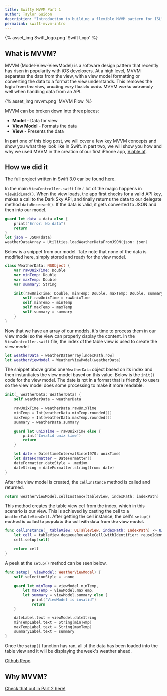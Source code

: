 ```yaml
---
title: Swifty MVVM Part 1
author: Taylor Guidon
description: "Introduction to building a flexible MVVM pattern for ISL"
permalink: swift-mvvm-intro
---
```


{% asset_img Swift_logo.png 'Swift Logo' %}

## What is MVVM?

MVVM (Model-View-ViewModel) is a software design pattern that recently has risen in popularity with iOS developers. At a high level, MVVM separates the data from the view, with a view model formatting or converting the data to a format the view understands. This removes the logic from the view, creating very flexible code. MVVM works extremely well when handling data from an API.

{% asset_img mvvm.png 'MVVM Flow' %}

MVVM can be broken down into three pieces:

* **Model** - Data for view
* **View Model** - Formats the data
* **View** - Presents the data

In part one of this blog post, we will cover a few key MVVM concepts and show you what they look like in Swift. In part two, we will show you how and why we used MVVM in the creation of our first iPhone app, [Viable.af](https://viable.af).


## How we did it

The full project written in Swift 3.0 can be found [here](https://github.com/istrategylabs/swift-mvvm).

In the main `ViewController.swift` file a lot of the magic happens in `viewDidLoad()`. When the view loads, the app first checks for a valid API key, makes a call to the Dark Sky API, and finally returns the data to our delegate method `dataReceived()`. If the data is valid, it gets converted to JSON and then into our model.

```Swift
guard let data = data else {
    print("Error: No data")
    return
}
let json = JSON(data)
weatherDataArray = Utilities.loadWeatherDataFromJSON(json: json)
```

Below is a snippet from our model. Take note that none of the data is modified here, simply stored and ready for the view model.

```Swift
class WeatherData: NSObject {
    var rawUnixTime: Double
    var minTemp: Double
    var maxTemp: Double
    var summary: String

    init(rawUnixTime: Double, minTemp: Double, maxTemp: Double, summary: String) {
        self.rawUnixTime = rawUnixTime
        self.minTemp = minTemp
        self.maxTemp = maxTemp
        self.summary = summary
    }
}
```

Now that we have an array of our models, it's time to process them in our view model so the view can properly display the content. In the `ViewController.swift` file, the index of the table view is used to create the view model.

```Swift
let weatherData = weatherDataArray[indexPath.row]
let weatherViewModel = WeatherViewModel(weatherData)
```

The snippet above grabs one `WeatherData` object based on its index and then instantiates the view model based on this value. Below is the `init()` code for the view model. The date is not in a format that is friendly to users so the view model does some processing to make it more readable.

```Swift
init(_ weatherData: WeatherData) {
    self.weatherData = weatherData

    rawUnixTime = weatherData.rawUnixTime
    minTemp = Int(weatherData.minTemp.rounded())
    maxTemp = Int(weatherData.maxTemp.rounded())
    summary = weatherData.summary

    guard let unixTime = rawUnixTime else {
        print("Invalid unix time")
        return
    }

    let date = Date(timeIntervalSince1970: unixTime)
    let dateFormatter = DateFormatter()
    dateFormatter.dateStyle = .medium
    dateString = dateFormatter.string(from: date)
}
```

After the view model is created, the `cellInstance` method is called and returned.

```Swift
return weatherViewModel.cellInstance(tableView, indexPath: indexPath)
```

This method creates the table view cell from the index, which in this scenario is our view. This is achieved by casting the cell to a `WeatherTableViewCell`. After getting the cell instance, the cell's `setup()` method is called to populate the cell with data from the view model.


```Swift   
func cellInstance(_ tableView: UITableView, indexPath: IndexPath) -> UITableViewCell {
    let cell = tableView.dequeueReusableCell(withIdentifier: reuseIdentifier, for: indexPath) as! WeatherTableViewCell
    cell.setup(self)

    return cell
}
```

A peek at the `setup()` method can be seen below.


```Swift
func setup(_ viewModel: WeatherViewModel) {
    self.selectionStyle = .none

    guard let minTemp = viewModel.minTemp,
        let maxTemp = viewModel.maxTemp,
        let summary = viewModel.summary else {
            print("ViewModel is invalid")
            return
    }

    dateLabel.text = viewModel.dateString
    minTempLabel.text = String(minTemp)
    maxTempLabel.text = String(maxTemp)
    summaryLabel.text = summary
}
```

Once the `setup()` function has ran, all of the data has been loaded into the table view and it will be displaying the week's weather ahead.

[Github Repo](https://github.com/istrategylabs/swift-mvvm)

## Why MVVM?


[Check that out in Part 2 here!](/swift-mvvm-protocols)
